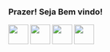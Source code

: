 ### Prazer! Seja Bem vindo!

<img align="center" src="https://cdn.jsdelivr.net/gh/devicons/devicon/icons/python/python-original.svg" width=40/>
<img align="center" src="https://cdn.jsdelivr.net/gh/devicons/devicon/icons/mysql/mysql-original-wordmark.svg" width=40 />
<img align="center" src="https://cdn.jsdelivr.net/gh/devicons/devicon/icons/vscode/vscode-original.svg" width=40 />
<img align="center" src="https://cdn.jsdelivr.net/gh/devicons/devicon/icons/git/git-original.svg" width=40 />
